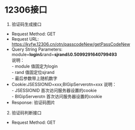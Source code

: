 # 12306接口

1. 验证码生成接口  

* Request Method: GET
* Request URL: https://kyfw.12306.cn/otn/passcodeNew/getPassCodeNew
* Query String Parameters: 
    module=**login**&rand=**sjrand**&**0.5099291640799493**  
    说明：  
        - module  值固定为login  
        - rand    值固定位sjrand  
        - 最后参数带上随机数字
* Cookie:JSESSIONID=xxx;BIGipServerotn=xxx
    说明：  
        - JSESSIONID        首次访问服务器设置的cookie  
        - BIGipServerotn    首次访问服务器设置的cookie 
* Response: 验证码图片


2. 验证码判断接口

* Request Method: GET
